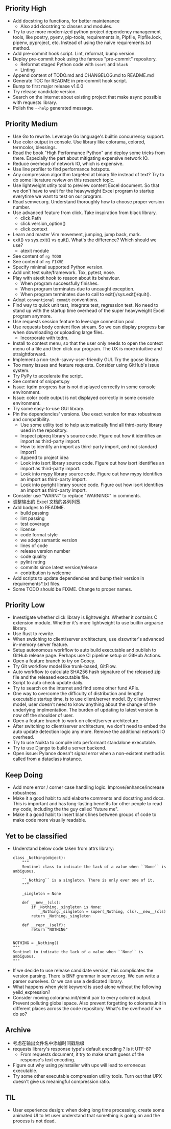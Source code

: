 ## Priority High

- Add docstring to functions, for better maintenance
  - Also add docstring to classes and modules.
- Try to use more modernized python project dependency management tools, like poetry, pyenv, pip-tools, requirements.in, Pipfile, Pipfile.lock, pipenv, pyproject, etc. Instead of using the naive requirements.txt method.
- Add pre-commit hook script. Lint, reformat, bump version.
- Deploy pre-commit hook using the famous "pre-commit" repository.
  - Reformat staged Python code with `isort` and `black`
  - Linting
- Append content of TODO.md and CHANGELOG.md to README.md
- Generate TOC for README in pre-commit hook script.
- Bump to first major release v1.0.0
- Try release candidate version.
- Search on the internet about existing project that make async possible with requests library.
- Polish the `--help` generated message.


## Priority Medium

- Use Go to rewrite. Leverage Go language's builtin concurrency support.
- Use color output in console. Use library like colorama, colored, termcolor, blessings.
- Read the book "High Performance Python" and deploy some tricks from there. Especially the part about mitigating expensive network IO.
- Reduce overhead of network IO, which is expensive.
- Use line profiler to find performance hotspots.
- Any compression algorithm targeted at binary file instead of text? Try to do some literature review on this research topic.
- Use lightweight utlity tool to preview content Excel document. So that we don't have to wait for the heavyweight Excel program to startup everytime we want to test on our program.
- Read semver.org. Understand thoroughly how to choose proper version number.
- Use advanced feature from click. Take inspiration from black library.
  - click.Path
  - click.version_option()
  - click.context
- Learn and master Vim movement, jumping, jump back, mark.
- exit() vs sys.exit() vs quit(). What's the difference? Which should we use?
  - atexit module
- See content of `rg TODO`
- See content of `rg FIXME`
- Specify minimal supported Python version.
- Add unit test suite/framework. Tox, pytest, nose.
- Play with atexit hook to reason about its behaviour.
  - When program successfully finishes.
  - When program terminates due to uncaught exception.
  - When program terminates due to call to exit()/sys.exit()/quit().
- Adopt `conventional commit` conventions.
- Find way to quick unit test, integrate test, regression test. No need to stand up with the startup time overhead of the super heavyweight Excel program anymore.
- Use requests session feature to leverage connection pool.
- Use requests body content flow stream. So we can display progress bar when downloading or uploading large files.
  - Incorporate with tqdm.
- Install to context menu, so that the user only needs to open the context menu of a file and then click our program. The UX is more intuitive and straightforward.
- Implement a non-tech-savvy-user-friendly GUI. Try the goose library.
- Too many issues and feature requests. Consider using GitHub's issue system.
- Try PyPy to accelerate the script.
- See content of snippets.py
- Issue: tqdm progress bar is not displayed correctly in some console environment.
- Issue: color code output is not displayed correctly in some console environment.
- Try some easy-to-use GUI library.
- Pin the dependencies' versions. Use exact version for max robustness and compatibility.
  - Use some utility tool to help automatically find all third-party library used in the repository.
  - Inspect pipreq library's source code. Figure out how it identifies an import as third-party import.
  - How to identify an import as third-party import, and not standard import?
  - Append to project idea
  - Look into isort library source code. Figure out how isort identifies an import as third-party import.
  - Look into mypy library source code. Figure out how mypy identifies an import as third-party import.
  - Look into pyright library source code. Figure out how isort identifies an import as third-party import.
- Consider use "WARN:" to replace "WARNING:" in comments.
- 调整输出的 Excel 文档的各列列宽
- Add badges to README.
  - build passing
  - lint passing
  - test coverage
  - license
  - code format style
  - we adopt semantic version
  - lines of code
  - release version number
  - code quality
  - pylint rating
  - commits since latest version/release
  - contribution is welcome
- Add scripts to update dependencies and bump their version in requirements*.txt files.
- Some TODO should be FIXME. Change to proper names.


## Priority Low

- Investigate whether click library is lightweight. Whether it contains C extension module. Whether it's more lightweight to use builtin argparse library.
- Use Rust to rewrite.
- When swtiching to client/server architecture, use xlsxwriter's advanced in-memory server feature.
- Setup autonomous workflow to auto build executable and publish to GitHub release page. Perhaps use CI pipeline setup or GitHub Actions.
- Open a feature branch to try on Gooey.
- Try Git workflow model like trunk-based, GitFlow.
- Auto workflow to calculate SHA256 hash signature of the released zip file and the released executable file.
- Script to auto check update daily.
- Try to search on the internet and find some other fund APIs.
- One way to overcome the difficulty of distribution and lengthy executable startup time, is to use client/server model. By client/server model, user doesn't need to know anything about the change of the underlying implmentation. The burden of updating to latest version is now off the shoulder of user.
- Open a feature branch to work on client/server architecture.
- After switching to client/server architecture, we don't need to embed the auto update detection logic any more. Remove the additional network IO overhead.
- Try to use Nuikta to compile into performant standalone executable.
- Try to use Django to build a server backend.
- Open issue: Pylance doesn't signal error when a non-existent method is called from a dataclass instance.


## Keep Doing

- Add more error / corner case handling logic. Improve/enhance/increase robustness.
- Make it a good habit to add elaborte comments and docstring and docs. This is important and has long-lasting benefits for other people to read my code, including the the guy called "future me".
- Make it a good habit to insert blank lines between groups of code to make code more visually readable.


## Yet to be classified

- Understand below code taken from attrs library:
  ```
  class _Nothing(object):
      """
      Sentinel class to indicate the lack of a value when ``None`` is ambiguous.

      ``_Nothing`` is a singleton. There is only ever one of it.
      """

      _singleton = None

      def __new__(cls):
          if _Nothing._singleton is None:
              _Nothing._singleton = super(_Nothing, cls).__new__(cls)
          return _Nothing._singleton

      def __repr__(self):
          return "NOTHING"


  NOTHING = _Nothing()
  """
  Sentinel to indicate the lack of a value when ``None`` is ambiguous.
  """
  ```
- If we decide to use release candidate version, this complicates the version parsing. There is BNF grammar in semver.org. We can write a parser ourselves. Or we can use a dedicated library.
- What happens when yield keyword is used alone without the following yeild_expression?
- Consider moving colorama.init/deinit pair to every colored output. Prevent polluting global space. Also prevent forgetting to colorama.init in different places across the code repository. What's the overhead if we do so?


## Archive

- 考虑在输出文件名中添加时间戳后缀
- requests library's response type's default encoding ? Is it UTF-8?
  - From requests document, it try to make smart guess of the response's text encoding.
- Figure out why using pyinstaller with upx will lead to erroneous executable.
- Try some other executable compression utility tools. Turn out that UPX doesn't give us meaningful compression ratio.


## TIL

- User experience design: when doing long time processing, create some animated UI to let user understand that something is going on and the process is not dead.
